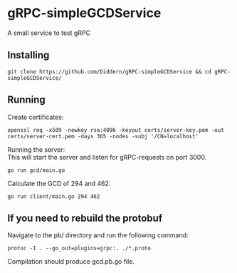 # gRPC-simpleGCDService

A small service to test gRPC

## Installing

```
git clone https://github.com/Diddern/gRPC-simpleGCDService && cd gRPC-simpleGCDService/
```

## Running

Create certificates:
```
openssl req -x509 -newkey rsa:4096 -keyout certs/server-key.pem -out certs/server-cert.pem -days 365 -nodes -subj '/CN=localhost'
```

Running the server:  
This will start the server and listen for gRPC-requests on port 3000.
```
go run gcd/main.go
```

Calculate the GCD of 294 and 462:

```
go run client/main.go 294 462
```

## If you need to rebuild the protobuf

Navigate to the pb/ directory and run the following command:

```
protoc -I . --go_out=plugins=grpc:. ./*.proto
```

Compilation should produce gcd.pb.go file.
